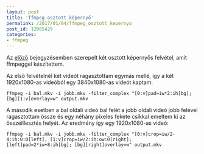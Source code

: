 ```yaml
---
layout: post
title: 'ffmpeg osztott képernyő'
permalink: /2017/01/04/ffmpeg_osztott_kepernyo
post_id: 12085429
categories: 
- ffmpeg
---
```


Az 
[előző](/2017/01/01/videostabilizalas) bejegyzésemben szerepelt két osztott képernyős felvétel, amit ffmpeggel készítettem.

Az első felvételnél két videót ragasztottam egymás mellé, így a két 1920x1080-as videóból egy 3840x1080-as videót kaptam:

```
ffmpeg -i bal.mkv -i jobb.mkv -filter_complex "[0:v]pad=iw*2:ih[bg]; [bg][1:v]overlay=w" output.mkv
```



A második esetben a bal oldali videó bal felét a jobb oldali videó jobb felével ragasztottam össze és egy néhány pixeles fekete csíkkal emeltem ki az összeillesztés helyét. Az eredmény így egy 1920x1080-as videó:

```
ffmpeg -i bal.mkv -i jobb.mkv -filter_complex "[0:v]crop=iw/2-4:ih:0:0[left]; [1:v]crop=iw/2:ih:ow:0[right]; [left]pad=2*iw+8:ih[bg]; [bg][right]overlay=w" output.mkv
```